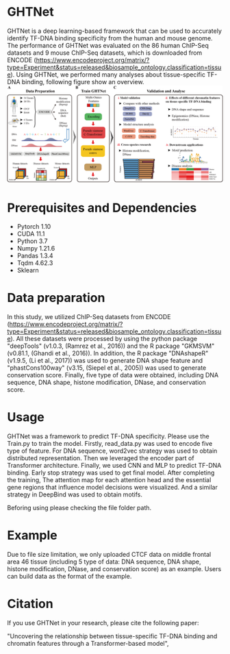 # GHTNet
GHTNet is a deep learning-based framework that can be used to accurately identify TF-DNA binding specificity from the human and mouse genome. The performance of GHTNet was evaluated on the 86 human ChIP-Seq datasets and 9 mouse ChIP-Seq datasets, which is downloaded from ENCODE (https://www.encodeproject.org/matrix/?type=Experiment&status=released&biosample_ontology.classification=tissue). Using GHTNet, we performed many analyses about tissue-specific TF-DNA binding, following figure show an overview. 
![image](https://github.com/ZhangLab312/GHTNet/blob/main/overview.png)

# Prerequisites and Dependencies  
* Pytorch 1.10
* CUDA 11.1
* Python 3.7
* Numpy 1.21.6
* Pandas 1.3.4
* Tqdm 4.62.3
* Sklearn

# Data preparation
In this study, we utilized ChIP-Seq datasets from ENCODE (https://www.encodeproject.org/matrix/?type=Experiment&status=released&biosample_ontology.classification=tissue). All these datasets were processed by using the python package "deepTools" (v1.0.3, (Ramrez et al., 2016)) and the R package "GKMSVM" (v0.81.1, (Ghandi et al., 2016)). In addition, the R package "DNAshapeR"  (v1.9.5, (Li et al., 2017)) was used to generate DNA shape feature and "phastCons100way" (v3.15, (Siepel et al., 2005)) was used to generate conservation score. Finally, five type of data were obtained, including DNA sequence, DNA shape, histone modification, DNase, and conservation score.

# Usage
GHTNet was a framework to predict TF-DNA specificity. Please use the Train.py to train the model. Firstly, read_data.py was used to encode five type of feature. For DNA sequence, word2vec strategy was used to obtain distributed representation. Then we leveraged the encoder part of Transformer architecture. Finally, we used CNN and MLP to predict TF-DNA binding. Early stop strategy was used to get final model. After completing the training, The attention map for each attention head and
the essential gene regions that influence model decisions were visualized. And a similar strategy in DeepBind was used to obtain motifs.<br>

Beforing using please checking the file folder path.

# Example
Due to file size limitation, we only uploaded CTCF data on middle frontal area 46 tissue (including 5 type of data: DNA sequence, DNA shape, histone modification, DNase, and conservation score) as an example. Users can build data as the format of the example.


# Citation
If you use GHTNet in your research, please cite the following paper: <br>

"Uncovering the relationship between tissue-specific TF-DNA binding and chromatin features through a Transformer-based model", <br>


